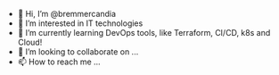 - 👋 Hi, I’m @bremmercandia
- 👀 I’m interested in IT technologies
- 🌱 I’m currently learning DevOps tools, like Terraform, CI/CD, k8s and Cloud!
- 💞️ I’m looking to collaborate on ...
- 📫 How to reach me ...

<!---
bremmercandia/bremmercandia is a ✨ special ✨ repository because its `README.md` (this file) appears on your GitHub profile.
You can click the Preview link to take a look at your changes.
--->
